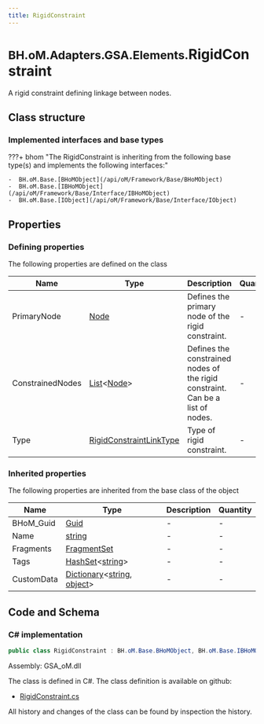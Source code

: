 ```yaml
---
title: RigidConstraint
---
```


# <small>BH.oM.Adapters.GSA.Elements.</small>**RigidConstraint**

A rigid constraint defining linkage between nodes.

## Class structure

### Implemented interfaces and base types

???+ bhom "The RigidConstraint is inheriting from the following base type(s) and implements the following interfaces:"

    -  BH.oM.Base.[BHoMObject](/api/oM/Framework/Base/BHoMObject)
    -  BH.oM.Base.[IBHoMObject](/api/oM/Framework/Base/Interface/IBHoMObject)
    -  BH.oM.Base.[IObject](/api/oM/Framework/Base/Interface/IObject)


## Properties



### Defining properties

The following properties are defined on the class

| Name             | Type             | Description      | Quantity         |
|------------------|------------------|------------------|------------------|
| PrimaryNode | [Node](/api/oM/Analytical/Structure/Elements/Node) | Defines the primary node of the rigid constraint. | - |
| ConstrainedNodes | [List](https://learn.microsoft.com/en-us/dotnet/api/System.Collections.Generic.List-1?view=netstandard-2.0)&lt;[Node](/api/oM/Analytical/Structure/Elements/Node)&gt; | Defines the constrained nodes of the rigid constraint. Can be a list of nodes. | - |
| Type | [RigidConstraintLinkType](/api/oM/Adapter/Adapters/GSA/Enum/RigidConstraintLinkType) | Type of rigid constraint. | - |


### Inherited properties
The following properties are inherited from the base class of the object

| Name             | Type             | Description      | Quantity         |
|------------------|------------------|------------------|------------------|
| BHoM_Guid | [Guid](https://learn.microsoft.com/en-us/dotnet/api/System.Guid?view=netstandard-2.0) | - | - |
| Name | [string](https://learn.microsoft.com/en-us/dotnet/api/System.String?view=netstandard-2.0) | - | - |
| Fragments | [FragmentSet](/api/oM/Framework/Base/FragmentSet) | - | - |
| Tags | [HashSet](https://learn.microsoft.com/en-us/dotnet/api/System.Collections.Generic.HashSet-1?view=netstandard-2.0)&lt;[string](https://learn.microsoft.com/en-us/dotnet/api/System.String?view=netstandard-2.0)&gt; | - | - |
| CustomData | [Dictionary](https://learn.microsoft.com/en-us/dotnet/api/System.Collections.Generic.Dictionary-2?view=netstandard-2.0)&lt;[string](https://learn.microsoft.com/en-us/dotnet/api/System.String?view=netstandard-2.0), [object](https://learn.microsoft.com/en-us/dotnet/api/System.Object?view=netstandard-2.0)&gt; | - | - |


## Code and Schema

### C# implementation

``` C# title="C#"
public class RigidConstraint : BH.oM.Base.BHoMObject, BH.oM.Base.IBHoMObject, BH.oM.Base.IObject
```

Assembly: GSA_oM.dll

The class is defined in C#. The class definition is available on github:

- [RigidConstraint.cs](https://github.com/BHoM/GSA_Toolkit/blob/develop/GSA_oM/Elements\RigidConstraint.cs)

All history and changes of the class can be found by inspection the history.
